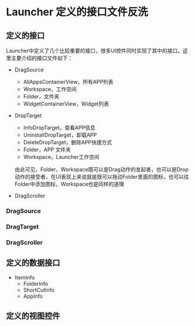 # Launcher 定义的接口文件反洗
## 定义的接口
Launcher中定义了几个比较重要的接口，很多UI控件同时实现了其中的接口。这里主要介绍的接口文件如下：
- DragSource

    - AllAppsContainerView，所有APP列表
    - Workspace，工作空间
    - Folder，文件夹
    - WidgetContainerView，Widget列表

- DropTarget

    - InfoDropTarget，查看APP信息
    - UninstallDropTarget，卸载APP
    - DeleteDropTarget，删除APP快捷方式
    - Folder，APP 文件夹
    - Workspace，Launcher工作空间

    由此可见，Folder、Workspace既可以是Drag动作的发起者，也可以是Drop动作的接受者，在UI表现上来说就是既可以拖动Folder里面的图标，也可以往Folder中添加图标，Workspace也是同样的道理

- DragScroller

### DragSource

### DragTarget

### DragScroller

## 定义的数据接口

- ItemInfo
  - FolderInfo
  - ShortCutInfo
  - AppInfo

## 定义的视图控件

